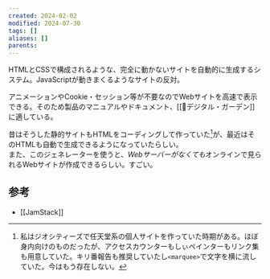 ```yaml
---
created: 2024-02-02
modified: 2024-07-30
tags: []
aliases: []
parents: 
---
```

HTMLとCSSで構成されるような、完全に動かないサイトを自動的に生成するシステム。JavaScriptが動きまくるようなサイトの反対。

アニメーションやCookie・セッション等が不要なのでWebサイトを高速で表示できる。そのため製品のマニュアルやドキュメント、[[📝デジタル・ガーデン]]に適している。

昔はそうした静的サイトもHTMLをコーディングして作っていた[^昔のWebサイト]が、最近はそのHTMLも自動で生成できるようになっていたらしい。  
また、このジェネレーターを使うと、*Webサーバーがなくても*オンラインで見られるWebサイトが作成できるらしい。すごい。

## 参考
- [[JamStack]]

[^昔のWebサイト]: 私はジオシティーズで任天堂系の個人サイトを作っていた時期がある。ほぼ身内向けのものだったが、アクセスカウンターもしぃペインターもリンク集も用意していた。キリ番報告も推奨していたし`<marquee>`で文字を横に流していた。今はもう存在しない。